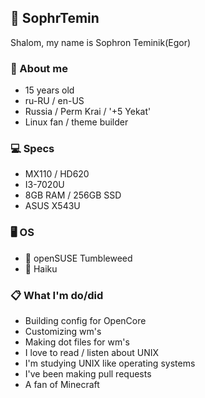 ## 🦊 SophrTemin
Shalom, my name is Sophron Teminik(Egor)

### 💾 About me
- 15 years old
- ru-RU / en-US
- Russia / Perm Krai / '+5 Yekat'
- Linux fan / theme builder

### 💻 Specs
* MX110 / HD620
* I3-7020U
* 8GB RAM / 256GB SSD
* ASUS X543U

### 🖥️ OS 
* 🦎 openSUSE Tumbleweed
* 🍁 Haiku

### 📋 What I'm do/did
- Building config for OpenCore
- Customizing wm's
- Making dot files for wm's
- I love to read / listen about UNIX
- I'm studying UNIX like operating systems
- I've been making pull requests
- A fan of Minecraft


